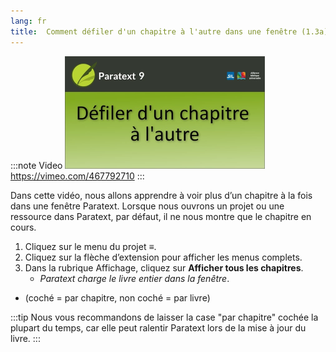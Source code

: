 ```yaml
---
lang: fr
title:  Comment défiler d'un chapitre à l'autre dans une fenêtre (1.3a)
---
```


:::note Video
[![ ](../../media/1.3a.png)](https://vimeo.com/467792710)  
https://vimeo.com/467792710
:::

Dans cette vidéo, nous allons apprendre à voir plus d’un chapitre à la fois dans une fenêtre Paratext. Lorsque nous ouvrons un projet ou une ressource dans Paratext, par défaut, il ne nous montre que le chapitre en cours.

1.  Cliquez sur le menu du projet ≡.
1.  Cliquez sur la flèche d’extension pour afficher les menus complets.
1.  Dans la rubrique Affichage, cliquez sur **Afficher tous les chapitres**.
     -  *Paratext charge le livre entier dans la fenêtre*.
-  (coché = par chapitre, non coché = par livre)

:::tip
Nous vous recommandons de laisser la case "par chapitre" cochée la plupart du temps, car elle peut ralentir Paratext lors de la mise à jour du livre.
:::
